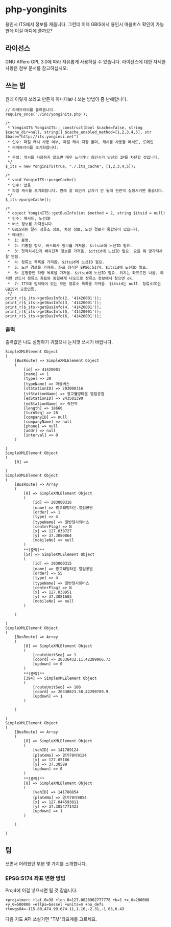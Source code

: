 # php-yonginits
용인시 ITS에서 정보를 캐옵니다. 그런데 이제 GBIS에서 용인시 마을버스 확인이 가능한데 이걸 어디에 쓸까요?

## 라이선스
GNU Affero GPL 3.0에 따라 자유롭게 사용하실 수 있습니다. 라이선스에 대한 자세한 사항은 첨부 문서를 참고하십시오.

## 쓰는 법
원래 이렇게 쓰라고 만든게 아니다보니 쓰는 방법이 좀 난해합니다.

    // 라이브러리를 불러옵니다.
    require_once('./inc/yonginits.php');
    
    /* 
     * YonginITS YonginITS::_construct(bool $cache=false, string $cache_dir=null, string[] $cache_enabled_method=[1,2,3,4,5], str $base="http://its.yonginsi.net")
     * 인수: 파일 캐시 사용 여부, 파일 캐시 저장 폴더, 캐시를 사용할 메서드, 도메인
     * 라이브러리를 초기화합니다.
     * 
     * 주의: 캐시를 사용하지 않으면 매우 느리거나 용인시가 당신의 IP를 차단할 것입니다.
     */
    $_its = new YonginITS(true, "./.its_cache", [1,2,3,4,5]);
  
    /* 
     * void YonginITS::purgeCache()
     * 인수: 없음
     * 파일 캐시를 초기화합니다. 원래 잘 되던게 갑자기 안 될때 한번씩 실행시키면 좋습니다.
     */
    $_its->purgeCache();
  
    /* 
     * object YonginITS::getBusInfo(int $method = 2, string $itsid = null)
     * 인수: 메서드, 노선ID
     * 버스 정보를 가져옵니다.
     * GBIS와는 달리 정류소 정보, 차량 정보, 노선 경로가 통합되어 있습니다.
     * 메서드:
     *  1: 불명.
     *  2: 기종점 정보, 버스회사 정보를 가져옴. $itsid에 노선ID 필요.
     *  3: 첫막차시간과 배차간격 정보를 가져옴. $itsid에 노선ID 필요. 요즘 뭐 망가져서 잘 안됨.
     *  4: 정류소 목록을 가져옴. $itsid에 노선ID 필요.
     *  5: 노선 경로를 가져옴. 좌표 형식은 EPSG:5174. $itsid에 노선ID 필요.
     *  6: 운행중인 차량 목록을 가져옴. $itsid에 노선ID 필요. 위치는 좌표로만 나옴. 하지만 반드시 정류소 좌표와 동일하게 나오므로 정류소 정보에서 찾으면 ok.
     *  7: ITS에 입력되어 있는 모든 정류소 목록을 가져옴. $itsid는 null. 정류소ID는 GBIS와 공용인듯.
     */
    print_r($_its->getBusInfo(2, '41420001'));
    print_r($_its->getBusInfo(3, '41420001'));
    print_r($_its->getBusInfo(4, '41420001'));
    print_r($_its->getBusInfo(5, '41420001'));
    print_r($_its->getBusInfo(6, '41420001'));

### 출력
출력값은 나도 설명하기 귀찮으니 눈치껏 쓰시기 바랍니다.

	SimpleXMLElement Object
	(
	    [BusRoute] => SimpleXMLElement Object
		(
		    [id] => 41420001
		    [name] => 1
		    [type] => 30
		    [typeName] => 마을버스
		    [stStationID] => 203000316
		    [stStationName] => 광교웰빙타운.열림공원
		    [edStationID] => 243501390
		    [edStationName] => 죽전역
		    [length] => 18660
		    [turnSeq] => 28
		    [companyID] => null
		    [companyName] => null
		    [phone] => null
		    [addr] => null
		    [interval] => 0
		)

	)
	SimpleXMLElement Object
	(
	    [0] => 

	)
	SimpleXMLElement Object
	(
	    [BusRoute] => Array
		(
		    [0] => SimpleXMLElement Object
			(
			    [id] => 203000316
			    [name] => 광교웨빙타운.열림공원
			    [order] => 1
			    [type] => 4
			    [typeName] => 일반형시외버스
			    [centerFlag] => N
			    [x] => 127.038727
			    [y] => 37.3080864
			    [mobileNo] => null
			)
			**(중략)**
		    [54] => SimpleXMLElement Object
			(
			    [id] => 203000315
			    [name] => 광교웨빙타운.열림공원
			    [order] => 55
			    [type] => 4
			    [typeName] => 일반형시외버스
			    [centerFlag] => N
			    [x] => 127.038951
			    [y] => 37.3081603
			    [mobileNo] => null
			)

		)

	)
	SimpleXMLElement Object
	(
	    [BusRoute] => Array
		(
		    [0] => SimpleXMLElement Object
			(
			    [routeUnitSeq] => 1
			    [coord] => 20336432.11,42289966.73
			    [updown] => 0
			)
			**(중략)**
		    [394] => SimpleXMLElement Object
			(
			    [routeUnitSeq] => 100
			    [coord] => 20338623.58,42290789.9
			    [updown] => 1
			)

		)

	)
	SimpleXMLElement Object
	(
	    [BusRoute] => Array
		(
		    [0] => SimpleXMLElement Object
			(
			    [vehID] => 141789124
			    [plateNo] => 경기78아9124
			    [x] => 127.05186
			    [y] => 37.30589
			    [updown] => 0
			)
			**(중략)**
		    [8] => SimpleXMLElement Object
			(
			    [vehID] => 141788854
			    [plateNo] => 경기78아8854
			    [x] => 127.044593811
			    [y] => 37.3054771423
			    [updown] => 1
			)

		)

	)

## 팁
쓰면서 어려웠던 부분 몇 가지를 소개합니다.

### EPSG:5174 좌표 변환 방법
Proj4에 이걸 넣으시면 될 것 같습니다.

	+proj=tmerc +lat_0=38 +lon_0=127.0028902777778 +k=1 +x_0=200000 +y_0=500000 +ellps=bessel +units=m +no_defs +towgs84=-115.80,474.99,674.11,1.16,-2.31,-1.63,6.43
	
다음 지도 API 쓰실거면 "TM"좌표계를 고르세요.
